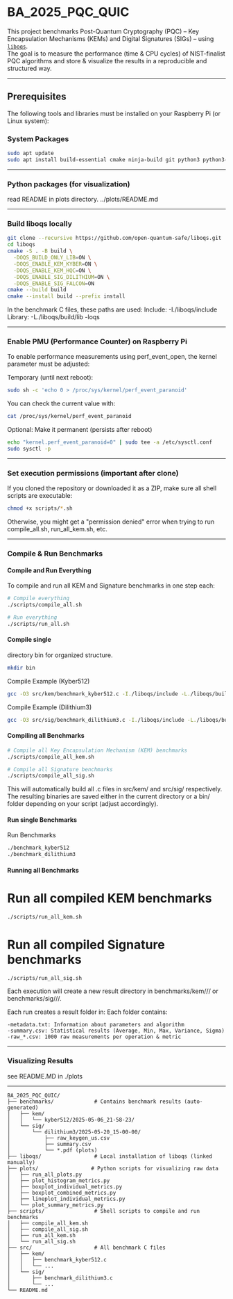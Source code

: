 # BA_2025_PQC_QUIC

This project benchmarks Post-Quantum Cryptography (PQC) – Key Encapsulation Mechanisms (KEMs) and Digital Signatures (SIGs) – using [`liboqs`](https://github.com/open-quantum-safe/liboqs).  
The goal is to measure the performance (time & CPU cycles) of NIST-finalist PQC algorithms and store & visualize the results in a reproducible and structured way.

---

## Prerequisites

The following tools and libraries must be installed on your Raspberry Pi (or Linux system):

### System Packages

```bash
sudo apt update
sudo apt install build-essential cmake ninja-build git python3 python3-pip libssl-dev
```

---

### Python packages (for visualization)
read README in plots directory.
../plots/README.md

---

### Build liboqs locally
```bash
git clone --recursive https://github.com/open-quantum-safe/liboqs.git
cd liboqs
cmake -S . -B build \
  -DOQS_BUILD_ONLY_LIB=ON \
  -DOQS_ENABLE_KEM_KYBER=ON \
  -DOQS_ENABLE_KEM_HQC=ON \
  -DOQS_ENABLE_SIG_DILITHIUM=ON \
  -DOQS_ENABLE_SIG_FALCON=ON
cmake --build build
cmake --install build --prefix install

```

In the benchmark C files, these paths are used:
    Include: -I./liboqs/include
    Library: -L./liboqs/build/lib -loqs

---

### Enable PMU (Performance Counter) on Raspberry Pi
To enable performance measurements using perf_event_open, the kernel parameter must be adjusted:


   Temporary (until next reboot):
   ```bash
   sudo sh -c 'echo 0 > /proc/sys/kernel/perf_event_paranoid'
   ```

  You can check the current value with:
  ```bash
  cat /proc/sys/kernel/perf_event_paranoid
  ```

  Optional: Make it permanent (persists after reboot)
  ```bash
  echo "kernel.perf_event_paranoid=0" | sudo tee -a /etc/sysctl.conf
  sudo sysctl -p
  ```

---

### Set execution permissions (important after clone)

If you cloned the repository or downloaded it as a ZIP, make sure all shell scripts are executable:

```bash
chmod +x scripts/*.sh
```
Otherwise, you might get a "permission denied" error when trying to run compile_all.sh, run_all_kem.sh, etc.

---

###  Compile & Run Benchmarks

#### Compile and Run Everything

To compile and run all KEM and Signature benchmarks in one step each:

```bash
# Compile everything
./scripts/compile_all.sh
```

```bash
# Run everything
./scripts/run_all.sh
```

#### Compile single

directory bin for organized structure.
```bash
mkdir bin
```

Compile Example (Kyber512)
```bash
gcc -O3 src/kem/benchmark_kyber512.c -I./liboqs/include -L./liboqs/build/lib -loqs -lssl -lcrypto -lm -o bin/benchmark_kyber512
```
Compile Example (Dilithium3)
```bash
gcc -O3 src/sig/benchmark_dilithium3.c -I./liboqs/include -L./liboqs/build/lib -loqs -lssl -lcrypto -lm -o bin/benchmark_dilithium3
```

#### Compiling all Benchmarks

```bash
# Compile all Key Encapsulation Mechanism (KEM) benchmarks
./scripts/compile_all_kem.sh
```
```bash
# Compile all Signature benchmarks
./scripts/compile_all_sig.sh
```
This will automatically build all .c files in src/kem/ and src/sig/ respectively.
The resulting binaries are saved either in the current directory or a bin/ folder depending on your script (adjust accordingly).



#### Run single Benchmarks

Run Benchmarks
```bash
./benchmark_kyber512
./benchmark_dilithium3
```

#### Running all Benchmarks

# Run all compiled KEM benchmarks
```bash
./scripts/run_all_kem.sh
```

# Run all compiled Signature benchmarks
```bash
./scripts/run_all_sig.sh
```
Each execution will create a new result directory in benchmarks/kem/<algorithm>/<timestamp>/ or benchmarks/sig/<algorithm>/<timestamp>/.

Each run creates a result folder in:
    Each folder contains:
    
    -metadata.txt: Information about parameters and algorithm
    -summary.csv: Statistical results (Average, Min, Max, Variance, Sigma)
    -raw_*.csv: 1000 raw measurements per operation & metric

---

### Visualizing Results
see README.MD in ./plots

--- 
```
BA_2025_PQC_QUIC/
├── benchmarks/             # Contains benchmark results (auto-generated)
│   ├── kem/
│   │   └── kyber512/2025-05-06_21-58-23/
│   └── sig/
│       └── dilithium3/2025-05-20_15-00-00/
│           ├── raw_keygen_us.csv
│           ├── summary.csv
│           └── *.pdf (plots)
├── liboqs/                 # Local installation of liboqs (linked manually)
├── plots/                 # Python scripts for visualizing raw data
│   ├── run_all_plots.py
│   ├── plot_histogram_metrics.py
│   ├── boxplot_individual_metrics.py
│   ├── boxplot_combined_metrics.py
│   ├── lineplot_individual_metrics.py
│   └── plot_summary_metrics.py
├── scripts/                # Shell scripts to compile and run benchmarks
│   ├── compile_all_kem.sh
│   ├── compile_all_sig.sh
│   ├── run_all_kem.sh
│   └── run_all_sig.sh
├── src/                    # All benchmark C files
│   ├── kem/
│   │   ├── benchmark_kyber512.c
│   │   └── ...
│   └── sig/
│       ├── benchmark_dilithium3.c
│       └── ...
└── README.md


